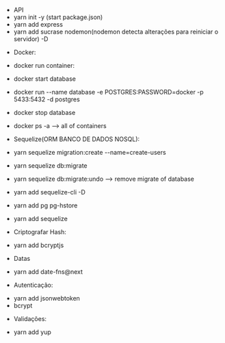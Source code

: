 -   API
-   yarn init -y (start package.json)
-   yarn add express
-   yarn add sucrase nodemon(nodemon detecta alterações para reiniciar o servidor) -D

*   Docker:

*   docker run container:
*   docker start database
*   docker run --name database -e POSTGRES:PASSWORD=docker -p 5433:5432 -d postgres
*   docker stop database
*   docker ps -a --> all of containers

*   Sequelize(ORM BANCO DE DADOS NOSQL):

*   yarn sequelize migration:create --name=create-users
*   yarn sequelize db:migrate
*   yarn sequelize db:migrate:undo --> remove migrate of database
*   yarn add sequelize-cli -D
*   yarn add pg pg-hstore
*   yarn add sequelize

*   Criptografar Hash:

-   yarn add bcryptjs

*   Datas

-   yarn add date-fns@next

*   Autenticação:

-   yarn add jsonwebtoken
-   bcrypt

*   Validações:

-   yarn add yup
